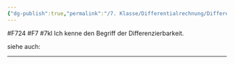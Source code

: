 ```yaml
---
{"dg-publish":true,"permalink":"/7. Klasse/Differentialrechnung/Differenzierbarkeit/"}
---
```


#F724 #F7 #7kl
Ich kenne den Begriff der Differenzierbarkeit.

siehe auch:
___
